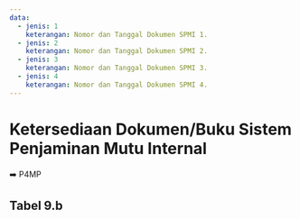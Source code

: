 ```yaml
---
data:
  - jenis: 1
    keterangan: Nomor dan Tanggal Dokumen SPMI 1.
  - jenis: 2
    keterangan: Nomor dan Tanggal Dokumen SPMI 2.
  - jenis: 3
    keterangan: Nomor dan Tanggal Dokumen SPMI 3.
  - jenis: 4
    keterangan: Nomor dan Tanggal Dokumen SPMI 4.
---
```


<script setup>
import { useData } from "vitepress"
import Tabel from '../components/tabel-9b.vue'

const { frontmatter } = useData()
</script>

# Ketersediaan Dokumen/Buku Sistem Penjaminan Mutu Internal

➡️ P4MP

## Tabel 9.b

<Tabel :data="frontmatter.data" />
